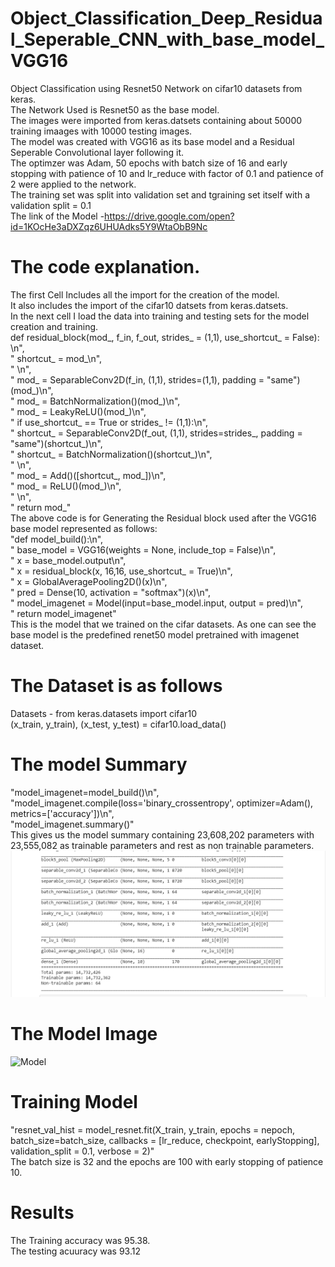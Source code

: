 # Object_Classification_Deep_Residual_Seperable_CNN_with_base_model_VGG16
Object Classification using Resnet50 Network on cifar10 datasets from keras.  
The Network Used is Resnet50 as the base model.  
The images were imported from keras.datsets containing about 50000 training imaages with 10000 testing images.  
The model was created with VGG16 as its base model and a Residual Seperable Convolutional layer following it.  
The optimzer was Adam, 50 epochs with batch size of 16 and early stopping with patience of 10 and lr_reduce with factor of 0.1 and     patience of 2 were applied to the network.  
The training set was split into validation set and tgraining set itself with a validation split = 0.1  
The link of the Model -https://drive.google.com/open?id=1KOcHe3aDXZqz6UHUAdks5Y9WtaObB9Nc
# The code explanation.
The first Cell Includes all the import for the creation of the model.  
It also includes the import of the cifar10 datsets from keras.datsets.  
In the next cell I load the data into training and testing sets for the model creation and training.  
def residual_block(mod_, f_in, f_out, strides_ = (1,1), use_shortcut_ = False):   \n",  
    "    shortcut_ = mod_\n",  
    "    \n",  
    "    mod_ = SeparableConv2D(f_in, (1,1), strides=(1,1), padding = \"same\")(mod_)\n",  
    "    mod_ = BatchNormalization()(mod_)\n",  
    "    mod_ = LeakyReLU()(mod_)\n",  
    "    if use_shortcut_ == True or strides_ != (1,1):\n",  
    "        shortcut_ = SeparableConv2D(f_out, (1,1), strides=strides_, padding = \"same\")(shortcut_)\n",  
    "        shortcut_ = BatchNormalization()(shortcut_)\n",  
    "        \n",  
    "    mod_ = Add()([shortcut_, mod_])\n",  
    "    mod_ = ReLU()(mod_)\n",  
    "    \n",  
    "    return mod_"  
 The above code is for Generating the Residual block used after the VGG16 base model represented as follows:  
 "def model_build():\n",  
 "    base_model = VGG16(weights = None, include_top = False)\n",  
    "    x = base_model.output\n",  
    "    x = residual_block(x, 16,16, use_shortcut_ = True)\n",  
    "    x = GlobalAveragePooling2D()(x)\n",  
    "    pred = Dense(10, activation = \"softmax\")(x)\n",  
    "    model_imagenet = Model(input=base_model.input, output = pred)\n",  
    "    return model_imagenet"  
 This is the model that we trained on the cifar datasets. 
 As one can see the base model is the predefined renet50 model pretrained with imagenet dataset.
# The Dataset is as follows
Datasets - from keras.datasets import cifar10  
(x_train, y_train), (x_test, y_test) = cifar10.load_data()  
# The model Summary
"model_imagenet=model_build()\n",  
"model_imagenet.compile(loss='binary_crossentropy', optimizer=Adam(), metrics=['accuracy'])\n",  
"model_imagenet.summary()"    
This gives us the model summary containing 23,608,202 parameters with 23,555,082 as trainable parameters and rest as non trainable parameters.  
![Summary](Capture.PNG)
# The Model Image
![Model](dataset-cover.png)
# Training Model
"resnet_val_hist = model_resnet.fit(X_train, y_train, epochs = nepoch, batch_size=batch_size, callbacks = [lr_reduce, checkpoint, earlyStopping], validation_split = 0.1, verbose = 2)"  
The batch size is 32  and the epochs are 100 with early stopping of  patience 10.  
# Results
The Training accuracy was 95.38.  
The testing acuuracy was 93.12  
